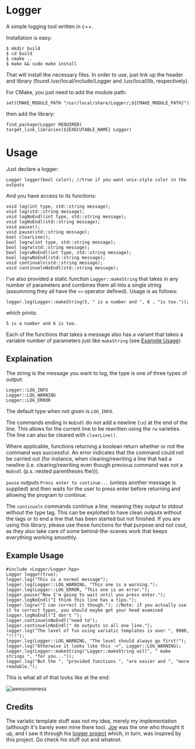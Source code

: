Logger
======

A simple logging tool written in c++.

Installation is easy:

    $ mkdir build
    $ cd build
    $ cmake ..
    $ make && sudo make install
    
That will install the necessary files. In order to use, just link up the header and library (found /usr/local/include/Logger and /usr/local/lib, respectively).

For CMake, you just need to add the module path:

    set(CMAKE_MODULE_PATH "/usr/local/share/Logger/;${CMAKE_MODULE_PATH}")

then add the library:

    find_package(Logger REQUIRED)
    target_link_libraries(${EXECUTABLE_NAME} Logger)

Usage
=====

Just declare a logger:

    Logger logger(bool color); //true if you want unix-style color in the outputs
    
And you have access to its functions:

    void log(int type, std::string message);
    void log(std::string message);
    void logNoEndl(int type, std::string message);
    void logNoEndl(std::string message);
    void pause();
    void pause(std::string message);
    bool clearLine();
    bool logrw(int type, std::string message);
    bool logrw(std::string message);
    bool logrwNoEndl(int type, std::string message);
    bool logrwNoEndl(std::string message);
    void continueln(std::string message);
    void continuelnNoEndl(std::string message);
    
I've also provided a static function `Logger::makeString` that takes in any number of parameters and combines them all into a single string (assumming they all have the `<<` 
operator defined). Usage is as follows:

    logger.log(Logger::makeString(5, " is a number and ", 6 , "is too."));

which prints:
    
    5 is a number and 6 is too.

Each of the functions that takes a message also has a variant that takes a variable number of parameters just like `makeString` (see [Example Usage](#example-usage)).

Explaination
------------

The string is the message you want to log, the type is one of three types of output:

    Logger::LOG_INFO
    Logger::LOG_WARNING
    Logger::LOG_ERROR
    
The default type when not given is `LOG_INFO`.

The commands ending in `NoEndl` do not add a newline (`\n`) at the end of the line. This allows for the current line to be rewritten using the `rw` varieties. The line can also be cleared with `clearLine()`.

Where applicable, functions returning a boolean return whether or not the command was successful. An error indicates that the command could not be carried out (for instance, when clearing/rewriting a line that had a newline (i.e. clearing/rewriting even though previous command was not a `NoEndl` (p.s. nested parentheses ftw))).

`pause` outputs `Press enter to continue...` (unless another message is supplied) and then waits for the user to press enter before returning and allowing the program to continue.

The `continueln` commands continue a line, meaning they output to stdout without the type tag. This can be exploited to have clean outputs without the tags or to end a line that has been started but not finished. If you are using this library, please use these functions for that purpose and not cout, as they also take care of some behind-the-scenes work that keeps everything working smoothly.

Example Usage
-------------

    #include <Logger/Logger.hpp>
    Logger logger(true);
    logger.log("This is a normal message");
    logger.log(Logger::LOG_WARNING, "This one is a warning.");
    logger.log(Logger::LOG_ERROR, "This one is an error.");
    logger.pause("Now I'm going to wait until you press enter.");
    logger.logNoEndl("I think this line has a tipo.");
    logger.logrw("I can correct it though."); //Note: if you actually use it to correct typos, you should maybe get your head examined
    logger.logNoEndl("I don't ");
    logger.continuelnNoEndl("need to");
    logger.continuelnNoEndl(" do outputs in all one line.");
    logger.log("The level of fun using variatic templates is over ", 9000, "!!!");
    logger.log(Logger::LOG_WARNING, "The level should always go first!");
    logger.log("Otherwise it looks like this ->", Logger::LOG_WARNING);
    logger.log(Logger::makeString("Logger::makeString will", " make strings ", "for you..."));
    logger.log("But the ", "provided functions ", "are easier and ", "more readable.");

This is what all of that looks like at the end:

![awesomeness](https://dl.dropboxusercontent.com/u/16835571/Pictures/loggerScreenshot.png)

Credits
-------

The variatic template stuff was not my idea, merely my implementation (although it's barely even mine there too). [Joe](https://github.com/ginto8) was the one who thought it up,
and I saw it through his [logger project](https://github.com/Ginto8/log.hpp) which, in turn, was inspired by this project. Go check his stuff out and whatnot.
